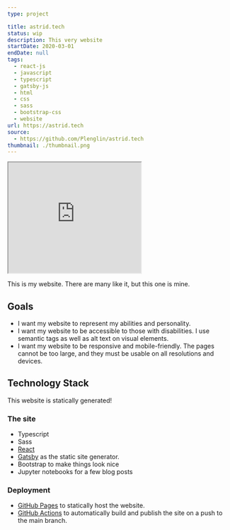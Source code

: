 ```yaml
---
type: project

title: astrid.tech
status: wip
description: This very website
startDate: 2020-03-01
endDate: null
tags:
  - react-js
  - javascript
  - typescript
  - gatsby-js
  - html
  - css
  - sass
  - bootstrap-css
  - website
url: https://astrid.tech
source:
  - https://github.com/Plenglin/astrid.tech
thumbnail: ./thumbnail.png
---
```


<iframe src="https://astrid.tech" title="My website, but with recursion" width="300" height="250"></iframe>

This is my website. There are many like it, but this one is mine.

## Goals

- I want my website to represent my abilities and personality.
- I want my website to be accessible to those with disabilities. I use semantic tags as well as alt text on visual elements.
- I want my website to be responsive and mobile-friendly. The pages cannot be too large, and they must be usable on all resolutions and devices.

## Technology Stack

This website is statically generated!

### The site

- Typescript
- Sass
- [React](https://reactjs.org/)
- [Gatsby](https://www.gatsbyjs.org/) as the static site generator.
- Bootstrap to make things look nice
- Jupyter notebooks for a few blog posts

### Deployment

- [GitHub Pages](https://github.com/plenglin/astrid.tech) to statically host the website.
- [GitHub Actions](https://github.com/plenglin/astrid.tech/actions) to automatically build and publish the site on a push to the main branch.
